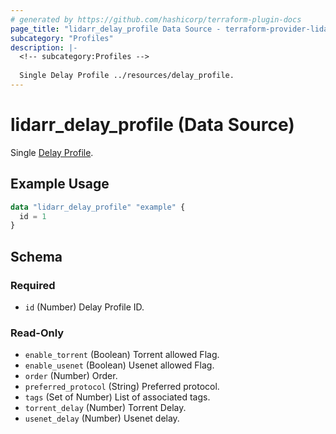 ```yaml
---
# generated by https://github.com/hashicorp/terraform-plugin-docs
page_title: "lidarr_delay_profile Data Source - terraform-provider-lidarr"
subcategory: "Profiles"
description: |-
  <!-- subcategory:Profiles -->
  
  Single Delay Profile ../resources/delay_profile.
---
```


# lidarr_delay_profile (Data Source)

<!-- subcategory:Profiles -->
Single [Delay Profile](../resources/delay_profile).

## Example Usage

```terraform
data "lidarr_delay_profile" "example" {
  id = 1
}
```

<!-- schema generated by tfplugindocs -->
## Schema

### Required

- `id` (Number) Delay Profile ID.

### Read-Only

- `enable_torrent` (Boolean) Torrent allowed Flag.
- `enable_usenet` (Boolean) Usenet allowed Flag.
- `order` (Number) Order.
- `preferred_protocol` (String) Preferred protocol.
- `tags` (Set of Number) List of associated tags.
- `torrent_delay` (Number) Torrent Delay.
- `usenet_delay` (Number) Usenet delay.


